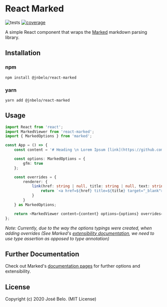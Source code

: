 # React Marked

![tests](https://github.com/jnbelo/react-marked/workflows/tests/badge.svg)
[![coverage](https://coveralls.io/repos/github/jnbelo/react-marked/badge.svg?branch=master)](https://coveralls.io/github/jnbelo/react-marked?branch=master)

A simple React component that wraps the [Marked](https://github.com/markedjs/marked) markdown parsing library.

## Installation

### npm

```
npm install @jnbelo/react-marked
```

### yarn

```
yarn add @jnbelo/react-marked
```

## Usage

```typescript
import React from 'react';
import MarkedViewer from 'react-marked';
import { MarkedOptions } from 'marked';

const App = () => {
    const content = '# Heading \n Lorem Ipsum [link](https://github.com)';

    const options: MarkedOptions = {
        gfm: true
    };

    const overrides = {
        renderer: {
            link(href: string | null, title: string | null, text: string): string {
                return `<a href=${href} title=${title} target="_blank">${text}</a>`;
            }
        }
    } as MarkedOptions;

    return <MarkedViewer content={content} options={options} overrides={overrides} />;
};
```

_Note: Currently, due to the way the options typings were created, when adding overrides (See Marked's [extensibility documentation](https://marked.js.org/#/USING_PRO.md), we need to use type assertion as opposed to type annotation)_

## Further Documentation

Check out Marked's [documentation pages](https://marked.js.org/) for further options and extensibility.

## License

Copyright (c) 2020 José Belo. (MIT License)
